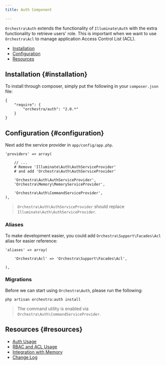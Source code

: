 ```yaml
---
title: Auth Component

---
```


`Orchestra\Auth` extends the functionality of `Illuminate\Auth` with the extra functionality to retrieve users' role. This is important when we want to use `Orchestra\Acl` to manage application Access Control List (ACL).

* [Installation](#installation)
* [Configuration](#configuration)
* [Resources](#resources)

## Installation {#installation}

To install through composer, simply put the following in your `composer.json` file:

	{
		"require": {
			"orchestra/auth": "2.0.*"
		}
	}

## Configuration {#configuration}

Next add the service provider in `app/config/app.php`.

	'providers' => array(

		// ...
		# Remove 'Illuminate\Auth\AuthServiceProvider'
		# and add 'Orchestra\Auth\AuthServiceProvider'

		'Orchestra\Auth\AuthServiceProvider',
		'Orchestra\Memory\MemoryServiceProvider',

		'Orchestra\Auth\CommandServiceProvider',
	),

> `Orchestra\Auth\AuthServiceProvider` should replace `Illuminate\Auth\AuthServiceProvider`.

### Aliases

To make development easier, you could add `Orchestra\Support\Facades\Acl` alias for easier reference:

	'aliases' => array(

		'Orchestra\Acl' => 'Orchestra\Support\Facades\Acl',

	),

### Migrations

Before we can start using `Orchestra\Auth`, please run the following:

	php artisan orchestra:auth install

> The command utility is enabled via `Orchestra\Auth\CommandServiceProvider`.

## Resources {#resources}

* [Auth Usage](/docs/2.0/components/auth/usage)
* [RBAC and ACL Usage](/docs/2.0/components/auth/rbac)
* [Integration with Memory](/docs/2.0/components/auth/memory-integration)
* [Change Log](/docs/2.0/components/auth/changes#v2-0)
